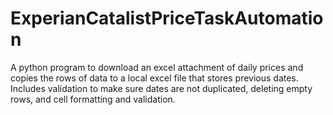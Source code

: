 # ExperianCatalistPriceTaskAutomation
A python program to download an excel attachment of daily prices and copies the rows of data to a local excel file that stores previous dates. Includes validation to make sure dates are not duplicated, deleting empty rows, and cell formatting and validation. 

